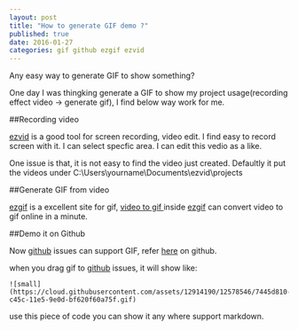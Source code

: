 ```yaml
--- 
layout: post 
title: "How to generate GIF demo ?"
published: true
date: 2016-01-27
categories: gif github ezgif ezvid
---
```


Any easy way to generate GIF to show something? 

One day I was thingking generate a GIF to show my project usage(recording effect video -> generate gif), I find below way work for me. 

##Recording video 

[ezvid][ezvid] is a good tool for screen recording, video edit. I find easy to record screen with it. I can select specfic area.
I can edit this vedio as a like. 

One issue is that, it is not easy to find the video just created. Defaultly it put the videos under C:\Users\yourname\Documents\ezvid\projects



##Generate GIF from video 

[ezgif][ezgif] is a excellent site for gif, [video to gif ][ezgifv2g] inside [ezgif][ezgif] can convert video to gif online in a minute.

##Demo it on Github 

Now [github][Github] issues can support GIF, refer [here][fileattachementgithub] on github.

when you drag gif to [github][Github]  issues, it will show like:

    ![small](https://cloud.githubusercontent.com/assets/12914190/12578546/7445d810-c45c-11e5-9e0d-bf620f60a75f.gif)

use this piece of code you can show it any where support markdown.


[ezvid]:http://www.ezvid.com/ 

[ezgif]:http://ezgif.com/
[ezgifv2g]:http://ezgif.com/video-to-gif
[github]:http://www.github.com
[fileattachementgithub]:https://help.github.com/articles/file-attachments-on-issues-and-pull-requests/
